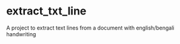 # extract_txt_line
A project to extract text lines from a document with english/bengali handwriting
